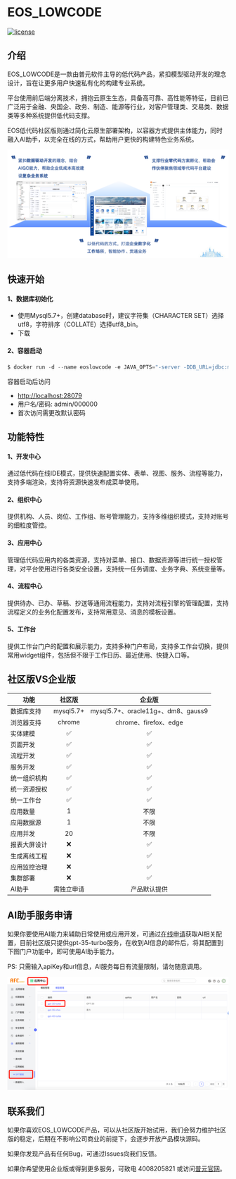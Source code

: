 # EOS_LOWCODE

[![license](https://img.shields.io/badge/license-GPL-blue.svg)](/LICENSE)

## 介绍

EOS_LOWCODE是一款由普元软件主导的低代码产品，紧扣模型驱动开发的理念设计，旨在让更多用户快速私有化的构建专业系统。

平台使用前后端分离技术，拥抱云原生生态，具备高可靠、高性能等特征，目前已广泛用于金融、央国企、政务、制造、能源等行业，对客户管理类、交易类、数据类等多种系统提供低代码支撑。

EOS低代码社区版则通过简化云原生部署架构，以容器方式提供主体能力，同时融入AI助手，以完全在线的方式，帮助用户更快的构建特色业务系统。

![产品定位图](img/introduction.png)

## 快速开始

#### 1、数据库初始化
- 使用Mysql5.7+，创建database时，建议字符集（CHARACTER SET）选择utf8，字符排序（COLLATE）选择utf8_bin。
- 下载

#### 2、容器启动
```python
$ docker run -d --name eoslowcode -e JAVA_OPTS="-server -DDB_URL=jdbc:mysql://[ip]:[port]/[schema]?characterEncoding=utf8&useSSL=false -DDB_USER=[db_user] -DDB_PASSWD=[db_password]" -p 28079:28079 registry.cn-shanghai.aliyuncs.com/primeton-pub/eoslowcode:8.3.0
```
容器启动后访问
- [http://localhost:28079](http://localhost:28079)
- 用户名/密码: admin/000000
- 首次访问需更改默认密码


## 功能特性
#### 1、开发中心
通过低代码在线IDE模式，提供快速配置实体、表单、视图、服务、流程等能力，支持多端渲染，支持将资源快速发布成菜单使用。

#### 2、组织中心
提供机构、人员、岗位、工作组、账号管理能力，支持多维组织模式，支持对账号的细粒度管控。

#### 3、应用中心
管理低代码应用内的各类资源，支持对菜单、接口、数据资源等进行统一授权管理，对平台使用进行各类安全设置，支持统一任务调度、业务字典、系统变量等。

#### 4、流程中心
提供待办、已办、草稿、抄送等通用流程能力，支持对流程引擎的管理配置，支持流程定义的业务化配置发布，支持常用意见、消息的模板设置。

#### 5、工作台
提供工作台门户的配置和展示能力，支持多种门户布局，支持多工作台切换，提供常用widget组件，包括但不限于工作日历、最近使用、快捷入口等。

## 社区版VS企业版
功能 | 社区版 | 企业版
---|:---:|:---:
数据库支持| mysql5.7+ | mysql5.7+、oracle11g+、dm8、gauss9
浏览器支持| chrome | chrome、firefox、edge
实体建模| :white_check_mark: | :white_check_mark:
页面开发| :white_check_mark: | :white_check_mark:
流程开发| :white_check_mark: | :white_check_mark:
服务开发| :white_check_mark: | :white_check_mark:
统一组织机构| :white_check_mark: | :white_check_mark:
统一资源授权| :white_check_mark: | :white_check_mark:
统一工作台| :white_check_mark: | :white_check_mark:
应用数量| 1 | 不限
应用数据源| 1 | 不限
应用并发| 20 | 不限
报表大屏设计| :x: | :white_check_mark:
生成离线工程| :x: | :white_check_mark:
应用监控治理| :x: | :white_check_mark:
集群部署| :x: | :white_check_mark:
AI助手| 需独立申请 | 产品默认提供

## AI助手服务申请
如果你要使用AI能力来辅助日常使用或应用开发，可通过[在线申请](http://139.224.253.89:28079)获取AI相关配置，目前社区版只提供gpt-35-turbo服务，在收到AI信息的邮件后，将其配置到下图门户功能中，即可使用AI助手能力。

PS: 只需输入apiKey和url信息，AI服务每日有流量限制，请勿随意调用。

![AI配置](img/ai_conf.png)


## 联系我们
如果你喜欢EOS_LOWCODE产品，可以从社区版开始试用，我们会努力维护社区版的稳定，后期在不影响公司商业的前提下，会逐步开放产品模块源码。

如果你发现产品有任何Bug，可通过Issues向我们反馈。

如果你希望使用企业版或得到更多服务，可致电 4008205821 或访问[普元官网](https://www.primeton.com/)。
